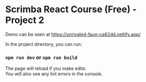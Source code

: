 # Scrimba React Course (Free) - Project 2

Demo can be seen at https://unrivaled-faun-ca62dd.netlify.app/

In the project directory, you can run:

### `npm run dev` or `npm run build`

The page will reload if you make edits.\
You will also see any lint errors in the console.